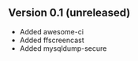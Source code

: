Version 0.1 (unreleased)
-----------

- Added awesome-ci
- Added ffscreencast
- Added mysqldump-secure
